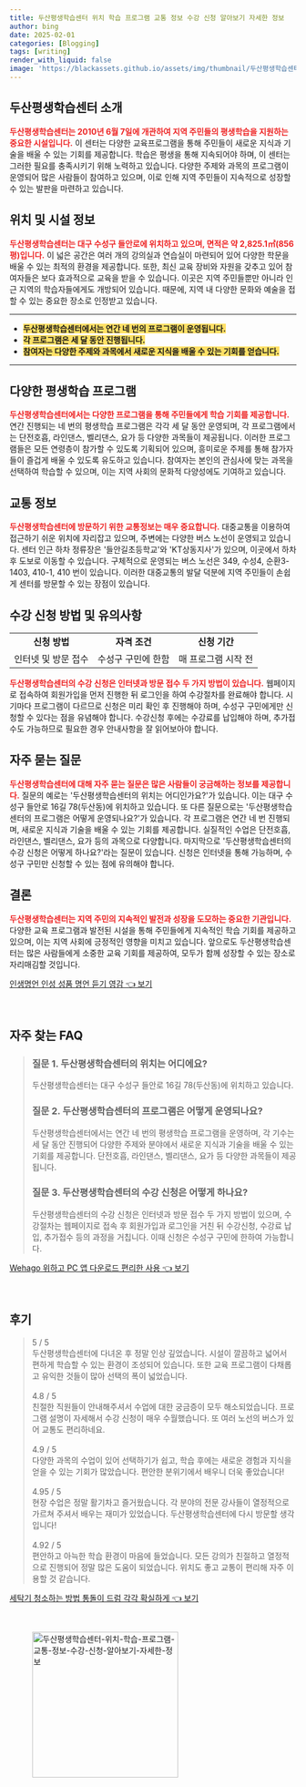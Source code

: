 ```yaml
---
title: 두산평생학습센터 위치 학습 프로그램 교통 정보 수강 신청 알아보기 자세한 정보
author: bing
date: 2025-02-01
categories: [Blogging]
tags: [writing]
render_with_liquid: false
image: 'https://blackassets.github.io/assets/img/thumbnail/두산평생학습센터-위치-학습-프로그램-교통-정보-수강-신청-알아보기-자세한-정보.webp'
---
```



<h2 id='두산평생학습센터 소개'>두산평생학습센터 소개</h2>

<p><b><span style="color: #ee2323;">두산평생학습센터는 2010년 6월 7일에 개관하여 지역 주민들의 평생학습을 지원하는 중요한 시설입니다.</span></b> 이 센터는 다양한 교육프로그램을 통해 주민들이 새로운 지식과 기술을 배울 수 있는 기회를 제공합니다. 학습은 평생을 통해 지속되어야 하며, 이 센터는 그러한 필요를 충족시키기 위해 노력하고 있습니다. 다양한 주제와 과목의 프로그램이 운영되어 많은 사람들이 참여하고 있으며, 이로 인해 지역 주민들이 지속적으로 성장할 수 있는 발판을 마련하고 있습니다.</p>

<h2 id='위치 및 시설 정보'>위치 및 시설 정보</h2>

<p><b><span style="color: #ee2323;">두산평생학습센터는 대구 수성구 들안로에 위치하고 있으며, 면적은 약 2,825.1㎡(856평)입니다.</span></b> 이 넓은 공간은 여러 개의 강의실과 연습실이 마련되어 있어 다양한 학문을 배울 수 있는 최적의 환경을 제공합니다. 또한, 최신 교육 장비와 자원을 갖추고 있어 참여자들은 보다 효과적으로 교육을 받을 수 있습니다. 이곳은 지역 주민들뿐만 아니라 인근 지역의 학습자들에게도 개방되어 있습니다. 때문에, 지역 내 다양한 문화와 예술을 접할 수 있는 중요한 장소로 인정받고 있습니다.</p>

<hr />

<ul>
    <li><b><span style="background-color: #ffe066;">두산평생학습센터에서는 연간 네 번의 프로그램이 운영됩니다.</span></b></li>
    <li><b><span style="background-color: #ffe066;">각 프로그램은 세 달 동안 진행됩니다.</span></b></li>
    <li><b><span style="background-color: #ffe066;">참여자는 다양한 주제와 과목에서 새로운 지식을 배울 수 있는 기회를 얻습니다.</span></b></li>
</ul>

<hr />

<h2 id='다양한 평생학습 프로그램'>다양한 평생학습 프로그램</h2>

<p><b><span style="color: #ee2323;">두산평생학습센터에서는 다양한 프로그램을 통해 주민들에게 학습 기회를 제공합니다.</span></b> 연간 진행되는 네 번의 평생학습 프로그램은 각각 세 달 동안 운영되며, 각 프로그램에서는 단전호흡, 라인댄스, 벨리댄스, 요가 등 다양한 과목들이 제공됩니다. 이러한 프로그램들은 모든 연령층이 참가할 수 있도록 기획되어 있으며, 흥미로운 주제를 통해 참가자들이 즐겁게 배울 수 있도록 유도하고 있습니다. 참여자는 본인의 관심사에 맞는 과목을 선택하여 학습할 수 있으며, 이는 지역 사회의 문화적 다양성에도 기여하고 있습니다.</p>

<h2 id='교통 정보'>교통 정보</h2>

<p><b><span style="color: #ee2323;">두산평생학습센터에 방문하기 위한 교통정보는 매우 중요합니다.</span></b> 대중교통을 이용하여 접근하기 쉬운 위치에 자리잡고 있으며, 주변에는 다양한 버스 노선이 운영되고 있습니다. 센터 인근 하차 정류장은 '들안길초등학교'와 'KT상동지사'가 있으며, 이곳에서 하차 후 도보로 이동할 수 있습니다. 구체적으로 운영되는 버스 노선은 349, 수성4, 순환3-1403, 410-1, 410 번이 있습니다. 이러한 대중교통의 발달 덕분에 지역 주민들이 손쉽게 센터를 방문할 수 있는 장점이 있습니다.</p>

<h2 id='수강 신청 방법 및 유의사항'>수강 신청 방법 및 유의사항</h2>

<table>
    <tr>
        <td style="text-align: center; height: 17px;"><b>신청 방법</b></td>
        <td style="text-align: center; height: 17px;"><b>자격 조건</b></td>
        <td style="text-align: center; height: 17px;"><b>신청 기간</b></td>
    </tr>
    <tr>
        <td style="text-align: center; height: 17px;">인터넷 및 방문 접수</td>
        <td style="text-align: center; height: 17px;">수성구 구민에 한함</td>
        <td style="text-align: center; height: 17px;">매 프로그램 시작 전</td>
    </tr>
</table>

<p><b><span style="color: #ee2323;">두산평생학습센터의 수강 신청은 인터넷과 방문 접수 두 가지 방법이 있습니다.</span></b> 웹페이지로 접속하여 회원가입을 먼저 진행한 뒤 로그인을 하여 수강절차를 완료해야 합니다. 시기마다 프로그램이 다르므로 신청은 미리 확인 후 진행해야 하며, 수성구 구민에게만 신청할 수 있다는 점을 유념해야 합니다. 수강신청 후에는 수강료를 납입해야 하며, 추가접수도 가능하므로 필요한 경우 안내사항을 잘 읽어보아야 합니다.</p>

<h2 id='자주 묻는 질문'>자주 묻는 질문</h2>

<p><b><span style="color: #ee2323;">두산평생학습센터에 대해 자주 묻는 질문은 많은 사람들이 궁금해하는 정보를 제공합니다.</span></b> 질문의 예로는 '두산평생학습센터의 위치는 어디인가요?'가 있습니다. 이는 대구 수성구 들안로 16길 78(두산동)에 위치하고 있습니다. 또 다른 질문으로는 '두산평생학습센터의 프로그램은 어떻게 운영되나요?'가 있습니다. 각 프로그램은 연간 네 번 진행되며, 새로운 지식과 기술을 배울 수 있는 기회를 제공합니다. 실질적인 수업은 단전호흡, 라인댄스, 벨리댄스, 요가 등의 과목으로 다양합니다. 마지막으로 '두산평생학습센터의 수강 신청은 어떻게 하나요?'라는 질문이 있습니다. 신청은 인터넷을 통해 가능하며, 수성구 구민만 신청할 수 있는 점에 유의해야 합니다.</p>

<h2 id='결론'>결론</h2>

<p><b><span style="color: #ee2323;">두산평생학습센터는 지역 주민의 지속적인 발전과 성장을 도모하는 중요한 기관입니다.</span></b> 다양한 교육 프로그램과 발전된 시설을 통해 주민들에게 지속적인 학습 기회를 제공하고 있으며, 이는 지역 사회에 긍정적인 영향을 미치고 있습니다. 앞으로도 두산평생학습센터는 많은 사람들에게 소중한 교육 기회를 제공하여, 모두가 함께 성장할 수 있는 장소로 자리매김할 것입니다.</p>


<p><a class="click-button" title="인생명언 인성 성품 명언 듣기 영감" href="https://blackassets.github.io/posts/%EC%9D%B8%EC%83%9D%EB%AA%85%EC%96%B8-%EC%9D%B8%EC%84%B1-%EC%84%B1%ED%92%88-%EB%AA%85%EC%96%B8-%EB%93%A3%EA%B8%B0-%EC%98%81%EA%B0%90/" rel="dofollow">인생명언 인성 성품 명언 듣기 영감 👈 보기</a></p><br>
<h2 id='자주_찾는_FAQ'>자주 찾는 FAQ</h2>
<div itemscope="" itemtype="https://schema.org/FAQPage"> 
<blockquote> 
<div itemscope="" itemprop="mainEntity" itemtype="https://schema.org/Question"> 
<h3 itemprop="name">질문 1. 두산평생학습센터의 위치는 어디에요?</h3> 
<div itemscope="" itemprop="acceptedAnswer" itemtype="https://schema.org/Answer"> 
<span itemprop="text"> 
<p>두산평생학습센터는 대구 수성구 들안로 16길 78(두산동)에 위치하고 있습니다.</p> 
</span> 
</div> 
</div> 
<div itemscope="" itemprop="mainEntity" itemtype="https://schema.org/Question"> 
<h3 itemprop="name">질문 2. 두산평생학습센터의 프로그램은 어떻게 운영되나요?</h3> 
<div itemscope="" itemprop="acceptedAnswer" itemtype="https://schema.org/Answer"> 
<span itemprop="text"> 
<p>두산평생학습센터에서는 연간 네 번의 평생학습 프로그램을 운영하며, 각 기수는 세 달 동안 진행되어 다양한 주제와 분야에서 새로운 지식과 기술을 배울 수 있는 기회를 제공합니다. 단전호흡, 라인댄스, 벨리댄스, 요가 등 다양한 과목들이 제공됩니다.</p> 
</span> 
</div> 
</div> 
<div itemscope="" itemprop="mainEntity" itemtype="https://schema.org/Question"> 
<h3 itemprop="name">질문 3. 두산평생학습센터의 수강 신청은 어떻게 하나요?</h3> 
<div itemscope="" itemprop="acceptedAnswer" itemtype="https://schema.org/Answer"> 
<span itemprop="text"> 
<p>두산평생학습센터의 수강 신청은 인터넷과 방문 접수 두 가지 방법이 있으며, 수강절차는 웹페이지로 접속 후 회원가입과 로그인을 거친 뒤 수강신청, 수강료 납입, 추가접수 등의 과정을 거칩니다. 이때 신청은 수성구 구민에 한하여 가능합니다.</p> 
</span> 
</div> 
</div> 
</blockquote> 
</div>
<p><a class="click-button" title="Wehago 위하고 PC 앱 다운로드 편리한 사용" href="https://blackassets.github.io/posts/Wehago-%EC%9C%84%ED%95%98%EA%B3%A0-PC-%EC%95%B1-%EB%8B%A4%EC%9A%B4%EB%A1%9C%EB%93%9C-%ED%8E%B8%EB%A6%AC%ED%95%9C-%EC%82%AC%EC%9A%A9/" rel="dofollow">Wehago 위하고 PC 앱 다운로드 편리한 사용 👈 보기</a></p><br>
<h2 id='후기'>후기</h2>
<div itemscope itemtype="https://schema.org/Product">
  <blockquote>
  <div itemprop="review" itemscope itemtype="https://schema.org/Review">
      <div itemprop="reviewRating" itemscope itemtype="https://schema.org/Rating"> <span itemprop="ratingValue">5</span> / <span itemprop="bestRating">5</span> </div>
      <span itemprop="reviewBody">두산평생학습센터에 다녀온 후 정말 인상 깊었습니다. 시설이 깔끔하고 넓어서 편하게 학습할 수 있는 환경이 조성되어 있습니다. 또한 교육 프로그램이 다채롭고 유익한 것들이 많아 선택의 폭이 넓었습니다.</span>
  </div>
  <br>
  <div itemprop="review" itemscope itemtype="https://schema.org/Review">
      <div itemprop="reviewRating" itemscope itemtype="https://schema.org/Rating"> <span itemprop="ratingValue">4.8</span> / <span itemprop="bestRating">5</span> </div>
      <span itemprop="reviewBody">친절한 직원들이 안내해주셔서 수업에 대한 궁금증이 모두 해소되었습니다. 프로그램 설명이 자세해서 수강 신청이 매우 수월했습니다. 또 여러 노선의 버스가 있어 교통도 편리하네요.</span>
  </div>
  <br>
  <div itemprop="review" itemscope itemtype="https://schema.org/Review">
      <div itemprop="reviewRating" itemscope itemtype="https://schema.org/Rating"> <span itemprop="ratingValue">4.9</span> / <span itemprop="bestRating">5</span> </div>
      <span itemprop="reviewBody">다양한 과목의 수업이 있어 선택하기가 쉽고, 학습 후에는 새로운 경험과 지식을 얻을 수 있는 기회가 많았습니다. 편안한 분위기에서 배우니 더욱 좋았습니다!</span>
  </div>
  <br>
  <div itemprop="review" itemscope itemtype="https://schema.org/Review">
      <div itemprop="reviewRating" itemscope itemtype="https://schema.org/Rating"> <span itemprop="ratingValue">4.95</span> / <span itemprop="bestRating">5</span> </div>
      <span itemprop="reviewBody">현장 수업은 정말 활기차고 즐거웠습니다. 각 분야의 전문 강사들이 열정적으로 가르쳐 주셔서 배우는 재미가 있었습니다. 두산평생학습센터에 다시 방문할 생각입니다!</span>
  </div>
  <br>
  <div itemprop="review" itemscope itemtype="https://schema.org/Review">
      <div itemprop="reviewRating" itemscope itemtype="https://schema.org/Rating"> <span itemprop="ratingValue">4.92</span> / <span itemprop="bestRating">5</span> </div>
      <span itemprop="reviewBody">편안하고 아늑한 학습 환경이 마음에 들었습니다. 모든 강의가 친절하고 열정적으로 진행되어 정말 많은 도움이 되었습니다. 위치도 좋고 교통이 편리해 자주 이용할 것 같습니다.</span>
  </div>
  </blockquote>
</div>
<p><a class="click-button" title="세탁기 청소하는 방법 통돌이 드럼 각각 확실하게" href="https://blackassets.github.io/posts/%EC%84%B8%ED%83%81%EA%B8%B0-%EC%B2%AD%EC%86%8C%ED%95%98%EB%8A%94-%EB%B0%A9%EB%B2%95-%ED%86%B5%EB%8F%8C%EC%9D%B4-%EB%93%9C%EB%9F%BC-%EA%B0%81%EA%B0%81-%ED%99%95%EC%8B%A4%ED%95%98%EA%B2%8C/" rel="dofollow">세탁기 청소하는 방법 통돌이 드럼 각각 확실하게 👈 보기</a></p><br>
<figure class="image"><img src="https://blackassets.github.io/assets/img/thumbnail/두산평생학습센터-위치-학습-프로그램-교통-정보-수강-신청-알아보기-자세한-정보.webp" alt="두산평생학습센터-위치-학습-프로그램-교통-정보-수강-신청-알아보기-자세한-정보" width="256" height="256"></figure>